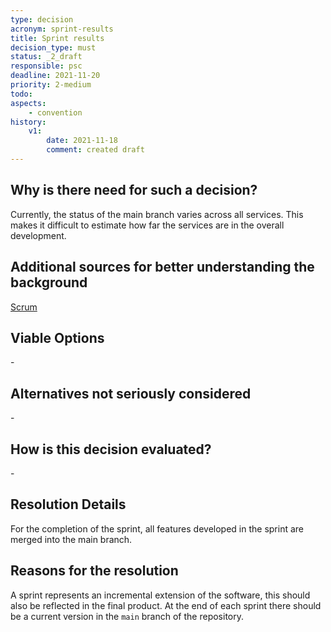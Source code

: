 ```yaml
---
type: decision
acronym: sprint-results
title: Sprint results
decision_type: must
status: _2_draft
responsible: psc
deadline: 2021-11-20
priority: 2-medium
todo:
aspects:
    - convention
history:
    v1:
        date: 2021-11-18
        comment: created draft
---
```


## Why is there need for such a decision?
Currently, the status of the main branch varies across all services. This makes it difficult to estimate how far the services are in the overall development. 

## Additional sources for better understanding the background
[Scrum](https://de.wikipedia.org/wiki/Scrum)

## Viable Options
\-

## Alternatives not seriously considered
\-

## How is this decision evaluated?
\-

## Resolution Details
For the completion of the sprint, all features developed in the sprint are merged into the main branch.

## Reasons for the resolution
A sprint represents an incremental extension of the software, this should also be reflected in the final product. At the end of each sprint there should be a current version in the `main` branch of the repository.